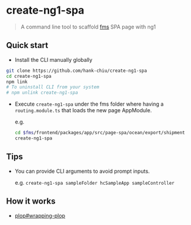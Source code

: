 # create-ng1-spa

> A command line tool to scaffold [fms](https://github.com/hardcoretech/fms) SPA page with ng1

## Quick start

- Install the CLI manually globally

```sh
git clone https://github.com/hank-chiu/create-ng1-spa
cd create-ng1-spa
npm link
# To uninstall CLI from your system
# npm unlink create-ng1-spa
```

- Execute `create-ng1-spa` under the fms folder where having a `routing.module.ts` that loads the new page AppModule.

  e.g.

  ```sh
  cd $fms/frontend/packages/app/src/page-spa/ocean/export/shipment
  create-ng1-spa
  ```

## Tips

- You can provide CLI arguments to avoid prompt inputs.

  e.g. `create-ng1-spa sampleFolder hcSampleApp sampleController`

## How it works

- [plop#wrapping-plop](https://github.com/plopjs/plop#wrapping-plop)
